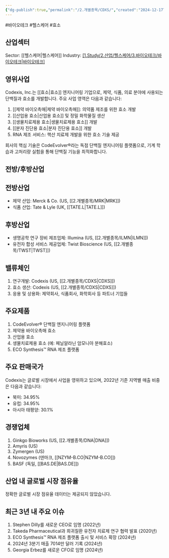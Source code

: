 ```yaml
---
{"dg-publish":true,"permalink":"/2.개별종목/CDXS/","created":"2024-12-17T21:31:06.067+09:00","updated":"2025-06-03T20:05:58.201+09:00"}
---
```


#바이오테크 #헬스케어 #효소

## 산업섹터

Sector: [[헬스케어\|헬스케어]]
Industry: [[1.Study/2.산업/헬스케어/3.바이오테크/바이오테크\|바이오테크]](Biotechnology)

## 영위사업

Codexis, Inc.는 [[효소\|효소]] 엔지니어링 기업으로, 제약, 식품, 의료 분야에 사용되는 단백질과 효소를 개발합니다. 주요 사업 영역은 다음과 같습니다:

1. [[제약 바이오촉매\|제약 바이오촉매]]: 의약품 제조를 위한 효소 개발
2. [[산업용 효소\|산업용 효소]] 및 정밀 화학물질 생산
3. [[생물치료제용 효소\|생물치료제용 효소]] 개발
4. [[분자 진단용 효소\|분자 진단용 효소]] 개발
5. RNA 제조 서비스: 핵산 치료제 개발을 위한 효소 기술 제공

회사의 핵심 기술은 CodeEvolver®라는 독점 단백질 엔지니어링 플랫폼으로, 기계 학습과 고처리량 실험을 통해 단백질 기능을 최적화합니다.

## 전방/후방산업

## 전방산업

- 제약 산업: Merck & Co. (US, [[2.개별종목/MRK\|MRK]])
- 식품 산업: Tate & Lyle (UK, [[TATE.L\|TATE.L]])

## 후방산업

- 생명공학 연구 장비 제조업체: Illumina (US, [[2.개별종목/ILMN\|ILMN]])
- 유전자 합성 서비스 제공업체: Twist Bioscience (US, [[2.개별종목/TWST\|TWST]])

## 밸류체인

1. 연구개발: Codexis (US, [[2.개별종목/CDXS\|CDXS]])
2. 효소 생산: Codexis (US, [[2.개별종목/CDXS\|CDXS]])
3. 응용 및 상용화: 제약회사, 식품회사, 화학회사 등 파트너 기업들

## 주요제품

1. CodeEvolver® 단백질 엔지니어링 플랫폼
2. 제약용 바이오촉매 효소
3. 산업용 효소
4. 생물치료제용 효소 (예: 페닐알라닌 암모니아 분해효소)
5. ECO Synthesis™ RNA 제조 플랫폼

## 주요 판매국가

Codexis는 글로벌 시장에서 사업을 영위하고 있으며, 2022년 기준 지역별 매출 비중은 다음과 같습니다:

- 북미: 34.95%
- 유럽: 34.95%
- 아시아 태평양: 30.1%

## 경쟁업체

1. Ginkgo Bioworks (US, [[2.개별종목/DNA\|DNA]])
2. Amyris (US)
3. Zymergen (US)
4. Novozymes (덴마크, [[NZYM-B.CO\|NZYM-B.CO]])
5. BASF (독일, [[BAS.DE\|BAS.DE]])

## 산업 내 글로벌 시장 점유율

정확한 글로벌 시장 점유율 데이터는 제공되지 않았습니다.

## 최근 3년 내 주요 이슈

1. Stephen Dilly를 새로운 CEO로 임명 (2022년)
2. Takeda Pharmaceutical과 희귀질환 유전자 치료제 연구 협력 발표 (2020년)
3. ECO Synthesis™ RNA 제조 플랫폼 출시 및 서비스 확장 (2024년)
4. 2024년 3분기 매출 7014만 달러 기록 (2024년)
5. Georgia Erbez를 새로운 CFO로 임명 (2024년)